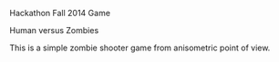 Hackathon Fall 2014 Game

Human versus Zombies

This is a simple zombie shooter game from anisometric point of view.
